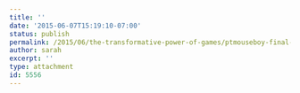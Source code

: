 ```yaml
---
title: ''
date: '2015-06-07T15:19:10-07:00'
status: publish
permalink: /2015/06/the-transformative-power-of-games/ptmouseboy-final-flat
author: sarah
excerpt: ''
type: attachment
id: 5556
---
```

<!DOCTYPE html PUBLIC "-//W3C//DTD HTML 4.0 Transitional//EN" "http://www.w3.org/TR/REC-html40/loose.dtd">
<?xml encoding="UTF-8">
